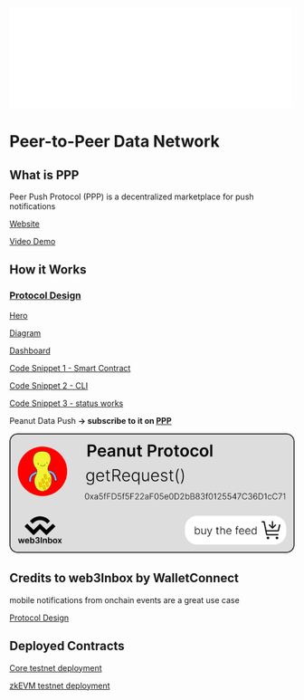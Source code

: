 ![PPP](/frontend/public/logo_readme.svg)
# Peer-to-Peer Data Network

## What is PPP
 Peer Push Protocol (PPP) is a decentralized marketplace for push notifications
 
[Website](https://peer-push-protocol.vercel.app)

[Video Demo](https://www.youtube.com/watch?v=7WlNaXwKyCU)

## How it Works

### [Protocol Design](https://www.figma.com/file/6ByqDspQPPEsMOxiIXPhkN/ETHLisbon23?type=whiteboard&amp;node-id=0%3A1&t=B5nevjOqxTPLnaOe-1)

[Hero](/frontend/public/readme/hero.jpg)

[Diagram](/frontend/public/readme/diagram.jpg)

[Dashboard](/frontend/public/readme/dashboard.jpg)

[Code Snippet 1 - Smart Contract](/frontend/public/readme/sol1.jpg)

[Code Snippet 2 - CLI](/frontend/public/readme/sol2.jpg)

[Code Snippet 3 - status works ](/frontend/public/readme/sol3.jpg)

Peanut Data Push __-> subscribe to it on [PPP](https://peer-push-protocol.vercel.app)__

![Peanut](/frontend/public/peanut_readme.svg)



## Credits to web3Inbox by WalletConnect
mobile notifications from onchain events are a great use case


[Protocol Design](https://www.figma.com/file/6ByqDspQPPEsMOxiIXPhkN/ETHLisbon23?type=whiteboard&amp;node-id=0%3A1&t=B5nevjOqxTPLnaOe-1)


## Deployed Contracts

[Core testnet deployment](
https://scan.test.btcs.network/address/0xC2385F61593b0EE50C561aA38ecCcd09b727dF07
)

[zkEVM testnet deployment](
https://testnet-zkevm.polygonscan.com/address/0xC2385F61593b0EE50C561aA38ecCcd09b727dF07#code
)
